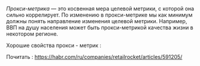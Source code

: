 _Прокси-метрика_ — это косвенная мера целевой метрики, с которой она сильно коррелирует. По изменению в прокси-метрике мы как минимум должны понять направление изменения целевой метрики. Например, ВВП на душу населения может быть прокси-метрикой качества жизни в некотором регионе.

Хорошие свойства прокси - метрик : 


Почитать : 
https://habr.com/ru/companies/retailrocket/articles/591205/